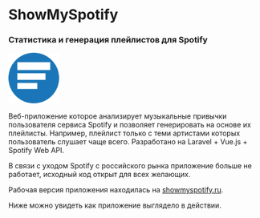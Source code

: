 <h1>ShowMySpotify</h1>
<h3>Статистика и генерация плейлистов для Spotify</h3>

<img src="/default_images/logo.png" width="20%">

<p>Веб-приложение которое анализирует музыкальные привычки пользователя сервиса Spotify и позволяет генерировать на основе их плейлисты. Например, плейлист только с теми артистами которых пользователь слушает чаще всего. Разработано на Laravel + Vue.js + Spotify Web API.</p>
<p>В связи с уходом Spotify с российского рынка приложение больше не работает, исходный код открыт для всех желающих.</p>

<p>Рабочая версия приложения находилась на <a href="http://showmyspotify.ru" target="_blank">showmyspotify.ru</a>.</p>

<p>Ниже можно увидеть как приложение выглядело в действии.</p>
